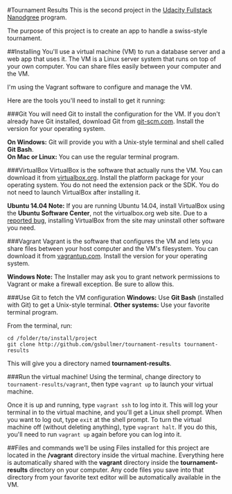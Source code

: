 #Tournament Results
This is the second project in the [Udacity Fullstack Nanodgree](https://www.udacity.com/course/full-stack-web-developer-nanodegree--nd004) program.

The purpose of this project is to create an app to handle a swiss-style tournament.

##Installing
You'll use a virtual machine (VM) to run a database server and a web app that uses it. The VM is a Linux server system that runs on top of your own computer. You can share files easily between your computer and the VM.

I'm using the Vagrant software to configure and manage the VM.

Here are the tools you'll need to install to get it running:

###Git
You will need Git to install the configuration for the VM. If you don't already have Git installed, download Git from [git-scm.com](http://git-scm.com/downloads). Install the version for your operating system.

**On Windows:** Git will provide you with a Unix-style terminal and shell called **Git Bash**.  
**On Mac or Linux:** You can use the regular terminal program.

###VirtualBox
VirtualBox is the software that actually runs the VM. You can download it from [virtualbox.org](https://www.virtualbox.org/wiki/Downloads). Install the platform package for your operating system. You do not need the extension pack or the SDK. You do not need to launch VirtualBox after installing it.

**Ubuntu 14.04 Note:** If you are running Ubuntu 14.04, install VirtualBox using the **Ubuntu Software Center**, not the virtualbox.org web site. Due to a [reported bug](http://ubuntuforums.org/showthread.php?t=2227131), installing VirtualBox from the site may uninstall other software you need.

###Vagrant
Vagrant is the software that configures the VM and lets you share files between your host computer and the VM's filesystem. You can download it from [vagrantup.com](https://www.vagrantup.com/downloads). Install the version for your operating system.

**Windows Note:** The Installer may ask you to grant network permissions to Vagrant or make a firewall exception. Be sure to allow this.

###Use Git to fetch the VM configuration
**Windows:** Use **Git Bash** (installed with Git) to get a Unix-style terminal. 
**Other systems:** Use your favorite terminal program.

From the terminal, run:
```
cd /folder/to/install/project
git clone http://github.com/gsbullmer/tournament-results tournament-results
```
This will give you a directory named **tournament-results**.

###Run the virtual machine!
Using the terminal, change directory to `tournament-results/vagrant`, then type `vagrant up` to launch your virtual machine.

Once it is up and running, type `vagrant ssh` to log into it. This will log your terminal in to the virtual machine, and you'll get a Linux shell prompt. When you want to log out, type `exit` at the shell prompt. To turn the virtual machine off (without deleting anything), type `vagrant halt`. If you do this, you'll need to run `vagrant up` again before you can log into it.

##Files and commands we’ll be using
Files installed for this project are located in the **/vagrant** directory inside the virtual machine. Everything here is automatically shared with the **vagrant** directory inside the **tournament-results** directory on your computer. Any code files you save into that directory from your favorite text editor will be automatically available in the VM.